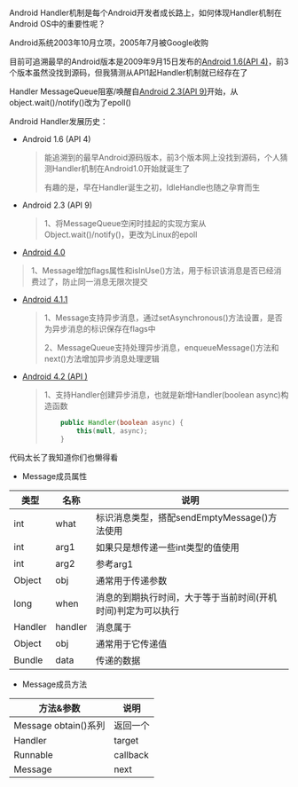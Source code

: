 ### 

Android Handler机制是每个Android开发者成长路上，如何体现Handler机制在Android OS中的重要性呢？

Android系统2003年10月立项，2005年7月被Google收购

目前可追溯最早的Android版本是2009年9月15日发布的[Android 1.6(API 4)](https://android.googlesource.com/platform/frameworks/base/+/refs/tags/android-1.6_r1/core/java/android/os)，前3个版本虽然没找到源码，但我猜测从API1起Handler机制就已经存在了

Handler MessageQueue阻塞/唤醒自[Android 2.3(API 9)](https://android.googlesource.com/platform/frameworks/base/+/refs/tags/android-2.3_r1/core/java/android/os)开始，从object.wait()/notify()改为了epoll()

Android Handler发展历史：

- Android 1.6 (API 4) 

  > 能追溯到的最早Android源码版本，前3个版本网上没找到源码，个人猜测Handler机制在Android1.0开始就诞生了
  >
  > 有趣的是，早在Handler诞生之初，IdleHandle也随之孕育而生

- Android 2.3 (API 9)

  > 1、将MessageQueue空闲时挂起的实现方案从Object.wait()/notify()，更改为Linux的epoll

- [Android 4.0](https://android.googlesource.com/platform/frameworks/base/+/refs/tags/android-cts-4.0_r1)

> 1、Message增加flags属性和isInUse()方法，用于标识该消息是否已经消费过了，防止同一消息无限次提交

- [Android 4.1.1](https://android.googlesource.com/platform/frameworks/base/+/refs/tags/android-4.1.1_r1/core/java/android/os)

  > 1、Message支持异步消息，通过setAsynchronous()方法设置，是否为异步消息的标识保存在flags中
  >
  > 2、MessageQueue支持处理异步消息，enqueueMessage()方法和next()方法增加异步消息处理逻辑

- [Android 4.2 (API )](https://android.googlesource.com/platform/frameworks/base/+/refs/tags/android-4.2_r1/core/java/android/os)

  > 1、支持Handler创建异步消息，也就是新增Handler(boolean async)构造函数
  >
  > ```java
  >     public Handler(boolean async) {
  >         this(null, async);
  >     }
  > ```

代码太长了我知道你们也懒得看

- Message成员属性

| 类型    | 名称    | 说明                                                         |
| ------- | ------- | ------------------------------------------------------------ |
| int     | what    | 标识消息类型，搭配sendEmptyMessage()方法使用                 |
| int     | arg1    | 如果只是想传递一些int类型的值使用                            |
| int     | arg2    | 参考arg1                                                     |
| Object  | obj     | 通常用于传递参数                                             |
| long    | when    | 消息的到期执行时间，大于等于当前时间(开机时间)判定为可以执行 |
| Handler | handler | 消息属于                                                     |
| Object  | obj     | 通常用于它传递值                                             |
| Bundle  | data    | 传递的数据                                                   |

- Message成员方法

| 方法&参数            | 说明     |
| -------------------- | -------- |
| Message obtain()系列 | 返回一个 |
| Handler              | target   |
| Runnable             | callback |
| Message              | next     |